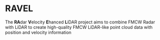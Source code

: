 # RAVEL
The **RA**dar **V**elocity **E**hanced **L**iDAR project aims to combine FMCW Radar with LiDAR to create high-quality FMCW LiDAR-like point cloud data with position and velocity information
